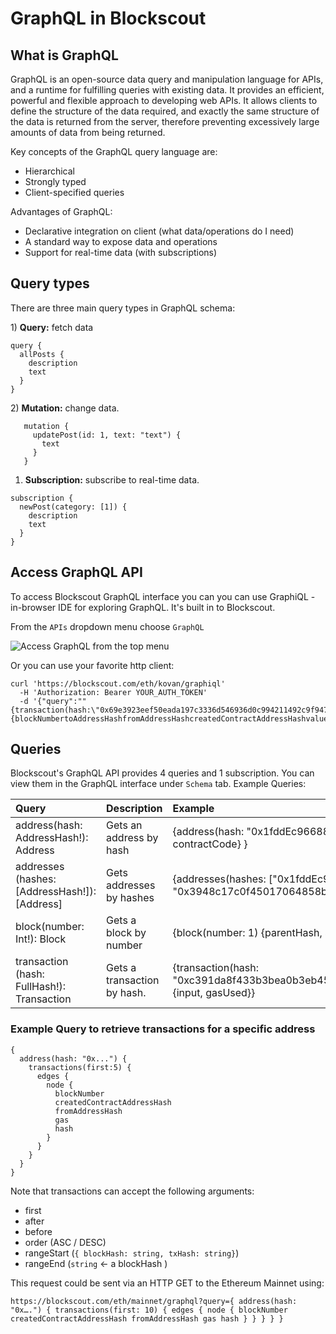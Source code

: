 # GraphQL in Blockscout

## **What is GraphQL**

GraphQL is an open-source data query and manipulation language for APIs, and a runtime for fulfilling queries with existing data. It provides an efficient, powerful and flexible approach to developing web APIs. It allows clients to define the structure of the data required, and exactly the same structure of the data is returned from the server, therefore preventing excessively large amounts of data from being returned.

Key concepts of the GraphQL query language are:

* Hierarchical
* Strongly typed
* Client-specified queries

Advantages of GraphQL:

* Declarative integration on client \(what data/operations do I need\)
* A standard way to expose data and operations
* Support for real-time data \(with subscriptions\)

## **Query types**

There are three main query types in GraphQL schema:

1\) **Query:** fetch data

```text
query {
  allPosts {
    description
    text
  }
}
```

2\) **Mutation:** change data.

```text
   mutation {
     updatePost(id: 1, text: "text") {
       text
     }
   }
```

1. **Subscription:**  subscribe to real-time data.

```text
subscription {
  newPost(category: [1]) {
    description
    text
  }
}
```

## **Access GraphQL API**

To access Blockscout GraphQL interface you can you can use GraphiQL - in-browser IDE for exploring GraphQL. It's built in to Blockscout.

From the `APIs` dropdown menu choose `GraphQL`

![Access GraphQL from the top menu](../../.gitbook/assets/graphql.png)

Or you can use your favorite http client:

```text
curl 'https://blockscout.com/eth/kovan/graphiql'
  -H 'Authorization: Bearer YOUR_AUTH_TOKEN'
  -d '{"query":""{transaction(hash:\"0x69e3923eef50eada197c3336d546936d0c994211492c9f947a24c02827568f9f\"){blockNumbertoAddressHashfromAddressHashcreatedContractAddressHashvaluestatusnoncehasherrorgasgasPricegasUsedcumulativeGasUsedidindexinputrsv}}""}'
```

## **Queries**

Blockscout's GraphQL API provides 4 queries and 1 subscription. You can view them in the GraphQL interface under `Schema` tab. Example Queries:

| Query | Description | Example |
| :--- | :--- | :--- |
| address\(hash: AddressHash!\):  Address | Gets an address by hash | {address\(hash: "0x1fddEc96688e0538A316C64dcFd211c491ECf0d8"\) {hash, contractCode} } |
| addresses \(hashes: \[AddressHash!\]\): \[Address\] | Gets addresses by hashes | {addresses\(hashes: \["0x1fddEc96688e0538A316C64dcFd211c491ECf0d8",  "0x3948c17c0f45017064858b8352580267a85a762c"\]\) {hash, contractCode} } |
| block\(number: Int!\): Block | Gets a block by number | {block\(number: 1\) {parentHash, size, nonce}} |
| transaction \(hash: FullHash!\): Transaction | Gets a transaction by hash. | {transaction\(hash: "0xc391da8f433b3bea0b3eb45da40fdd194c7a0e07d1b5ad656bf98940f80a6cf6"\) {input, gasUsed}} |

### Example Query to retrieve transactions for a specific address

```text
{
  address(hash: "0x...") {
    transactions(first:5) {
      edges {
        node {
          blockNumber
          createdContractAddressHash
          fromAddressHash
          gas
          hash
        }
      }
    }
  }
}
```

Note that transactions can accept the following arguments:

* first
* after
* before
* order (ASC / DESC)
* rangeStart (`{ blockHash: string, txHash: string}`)
* rangeEnd (`string` <- a blockHash )

This request could be sent via an HTTP GET to the Ethereum Mainnet using:

`https://blockscout.com/eth/mainnet/graphql?query={ address(hash: "0x….") { transactions(first: 10) { edges { node { blockNumber createdContractAddressHash fromAddressHash gas hash } } } } }`







